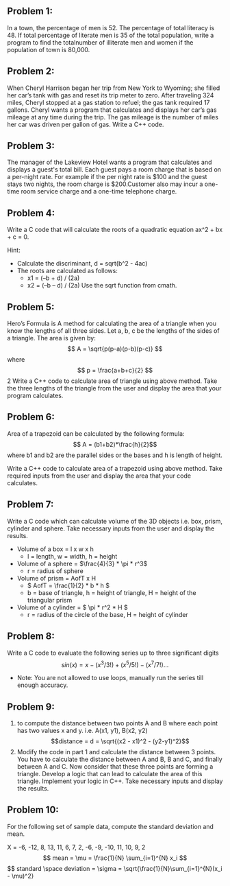## Problem 1:
In a town, the percentage of men is 52. The percentage of total literacy is 48. If total percentage of literate men is 35 of the total population, write a program to find the totalnumber of illiterate men and women if the population of town is 80,000.
## Problem 2:
When Cheryl Harrison began her trip from New York to Wyoming; she filled her car’s tank with gas and reset its trip meter to zero. After traveling 324 miles, Cheryl stopped at a gas station to refuel; the gas tank required 17 gallons. Cheryl wants a program that calculates and displays her car’s gas mileage at any time during the trip. The gas mileage is the number of miles her car was driven per gallon of gas. Write a C++ code. 
## Problem 3:
The manager of the Lakeview Hotel wants a program that calculates and displays a guest's total bill. Each guest pays a room charge that is based on a per-night rate. For example if the per night rate is $100 and the guest stays two nights, the room charge is $200.Customer also may incur a one-time room service charge and a one-time telephone charge.
## Problem 4:
Write a C code that will calculate the roots of a quadratic equation ax^2 + bx + c = 0. 

Hint: 
- Calculate the discriminant, d = sqrt(b^2 - 4ac)
- The roots are calculated as follows:
    - x1 = (–b + d) / (2a)
    - x2 = (–b – d) / (2a)
Use the sqrt function from cmath.
## Problem 5:
Hero’s Formula is A method for calculating the area of a triangle when you know the lengths of all three sides. Let a, b, c be the lengths of the sides of a triangle. The area is given by:
$$ A = \sqrt{p(p-a)(p-b)(p-c)} $$
where
$$ p = \frac{a+b+c}{2} $$
2
Write a C++ code to calculate area of triangle using above method. Take the three lengths of the triangle from the user and display the area that your program calculates.
## Problem 6:
Area of a trapezoid can be calculated by the following formula:
$$ A = (b1+b2)*\frac{h}{2}$$
where b1 and b2 are the parallel sides or the bases and h is length of height.

Write a C++ code to calculate area of a trapezoid using above method. Take required inputs from the user and display the area that your code calculates.

## Problem 7:
Write a C code which can calculate volume of the 3D objects i.e. box, prism, cylinder and sphere. Take necessary inputs from the user and display the results.
- Volume of a box = l x w x h
  - l = length, w = width, h = height
- Volume of a sphere = $\frac{4}{3} * \pi * r^3$
  - r = radius of sphere
- Volume of prism = AofT x H
  - $ AofT = \frac{1}{2} * b * h $
  - b = base of triangle, h = height of triangle, H = height of the triangular prism
- Volume of a cylinder = $ \pi * r^2 * H $
  - r = radius of the circle of the base, H = height of cylinder

## Problem 8:
Write a C code to evaluate the following series up to three significant digits 
$$sin(x) = x − (x^3 / 3!) + (x^5 / 5!) − (x^7 / 7!) ...$$
- Note: You are not allowed to use loops, manually run the series till enough accuracy.

## Problem 9:
1. to compute the distance between two points A and B where each point has two values x and y. i.e. A(x1, y1), B(x2, y2)
$$distance = d = \sqrt{(x2 - x1)^2 - (y2-y1)^2}$$
2. Modify the code in part 1 and calculate the distance between 3 points. You have to calculate the distance between A and B, B and C, and finally between A and C. Now consider that these three points are forming a triangle. Develop a logic that can lead to calculate the area of this triangle. Implement your logic in C++. Take necessary inputs and display the results.

## Problem 10:
For the following set of sample data, compute the standard deviation and mean.

X = -6, -12, 8, 13, 11, 6, 7, 2, -6, -9, -10, 11, 10, 9, 2
$$ mean = \mu = \frac{1}{N} \sum_{i=1}^{N} x_i $$
$$ standard \space deviation = \sigma = \sqrt{\frac{1}{N}\sum_{i=1}^{N}(x_i - \mu)^2}
